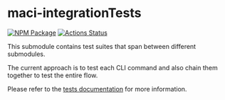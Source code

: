 # maci-integrationTests

[![NPM Package][integrationTests-npm-badge]][integrationTests-npm-link]
[![Actions Status][integrationTests-actions-badge]][integrationTests-actions-link]

This submodule contains test suites that span between different submodules.

The current approach is to test each CLI command and also chain
them together to test the entire flow.

Please refer to the [tests documentation](https://maci.pse.dev/docs/testing) for more information.

[integrationTests-npm-badge]: https://img.shields.io/npm/v/maci-integrationtests.svg
[integrationTests-npm-link]: https://www.npmjs.com/package/maci-integrationtests
[integrationTests-actions-badge]: https://github.com/privacy-scaling-explorations/maci/actions/workflows/e2e.yml/badge.svg
[integrationTests-actions-link]: https://github.com/privacy-scaling-explorations/maci/actions?query=workflow%3ACI
